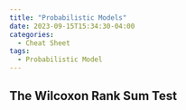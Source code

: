 ```yaml
---
title: "Probabilistic Models"
date: 2023-09-15T15:34:30-04:00
categories:
  - Cheat Sheet
tags:
  - Probabilistic Model
---
```


## The Wilcoxon Rank Sum Test
